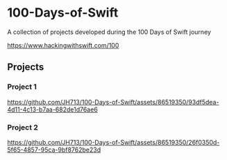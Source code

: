 # 100-Days-of-Swift
A collection of projects developed during the 100 Days of Swift journey

https://www.hackingwithswift.com/100

## Projects
### Project 1

https://github.com/JH713/100-Days-of-Swift/assets/86519350/93df5dea-4d11-4c13-b7aa-682de1d76ae6

### Project 2

https://github.com/JH713/100-Days-of-Swift/assets/86519350/26f0350d-5f65-4857-95ca-9bf8762be23d

